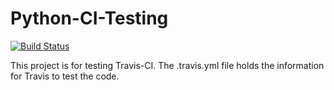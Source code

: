 # Python-CI-Testing

[![Build Status](https:travis-ci.org/chiv7025/Python-CI-Testing.svg)](https://travis-ci.org/chiv7025/Python-CI-testing)

This project is for testing Travis-CI.
The .travis.yml file holds the information for Travis to test the code.